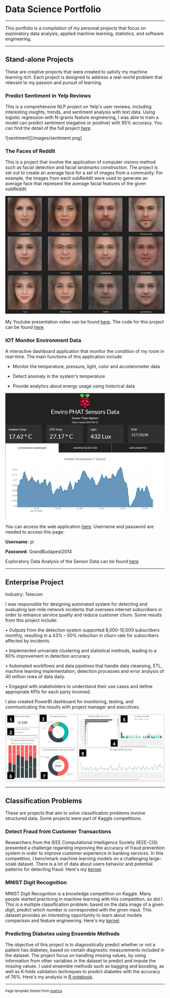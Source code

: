 # Data Science Portfolio
---

This portfolio is a compilation of my personal projects that focus on exploratory data analysis, applied machine learning, statistics, and software engineering. 

---

## Stand-alone Projects

These are creative projects that were created to satisfy my machine learning itch. Each project is designed to address a real-world problem that relevant to my passion and pursuit of learning. 

### Predict Sentiment in Yelp Reviews

This is a comprehensive NLP project on Yelp's user reviews, including interesting insights, trends, and sentiment analysis with text data. Using logistic regression with N-grams feature engineering, I was able to train a model can predict sentiment (negative or positive) with 95% accuracy. You can find the detail of the full project [here](https://github.com/GrandPurpleOcelot/yelp_sentiment).

![sentiment][/images/sentiment.png]

### The Faces of Reddit

This is a project that involve the application of computer visions method such as facial detection and facial landmarks construction. The project is set out to create an average face for a set of images from a community. For example, the images from each subReddit were used to generate an average face that represent the average facial features of the given subReddit.

![img1](/images/faces_of_reddit.JPG)

My Youtube presentation video can be found [here](https://www.youtube.com/watch?v=WG-p9Y0-Xvk&t=114s). The code for this project can be found [here](https://github.com/GrandPurpleOcelot/faces_of_reddit). 

### IOT Monitor Environment Data

A interactive dashboard application that monitor the condition of my room in real-time. The main functions of this application include:

* Monitor the temperature, pressure, light, color and accelerometer data

* Detect anomaly in the system's temperature

* Provide analytics about energy usage using historical data

![img2](/images/iot.JPG)

You can access the web application [here](https://canescent-cow-0653.dataplicity.io). Username and password are needed to access this page:

**Username**: pi

**Password**: GrandBudapest2014

Exploratory Data Analysis of the Sensor Data can be found [here](https://grandpurpleocelot.github.io/IOTanlysis.github.io/)

---

## Enterprise Project

Industry: Telecom

I was responsible for designing automated system for detecting and evaluating last-mile network incidents that oversees internet subscribers in order to enhance service quality and reduce customer churn. Some results from this project include:

•	Outputs from the detection system supported 8,000-10,000 subscribers monthly, resulting in a 43% – 50% reduction in churn rate for subscribers affected by incidents. 

•	Implemented univariate clustering and statistical methods, leading to a 60% improvement in detection accuracy.

•	Automated workflows and data pipelines that handle data cleansing, ETL, machine learning implementation, detection processes and error analysis of 40 million rows of data daily.

•	Engaged with stakeholders to understand their use cases and define appropriate KPIs for each party involved. 

I also created PowerBI dashboard for monitoring, testing, and communicating the results with project manager and executives.

![img3](/images/rkn.jpg)

---

## Classification Problems

These are projects that aim to solve classification problems involve structured data. Some projects were part of Kaggle competitions.

### Detect Fraud from Customer Transactions

Researchers from the IEEE Computational Intelligence Society (IEEE-CIS) presented a challenge regarding improving the accuracy of fraud prevention system in order to improve customer experience in banking services. In this competition, I benchmark machine learning models on a challenging large-scale dataset. There is a lot of data about users behavior and potential patterns for detecting fraud. Here's my [kernel](https://www.kaggle.com/suoires1/fraud-detection-eda-and-modeling).

### MNIST Digit Recognition

MNIST Digit Recognition is a knowledge competition on Kaggle. Many people started practicing in machine learning with this competition, so did I. This is a multiple classification problem: based on the data image of a given digit, predict which number is corresponded with the given input. This dataset provides an interesting opportunity to learn about models comparison and feature engineering. Here's my [kernel](https://www.kaggle.com/suoires1/mnist-a-gentle-introduction-to-classification).

### Predicting Diabetes using Ensemble Methods

The objective of this project is to diagnostically predict whether or not a patient has diabetes, based on certain diagnostic measurements included in the dataset. The project focus on handling missing values, by using information from other variables in the dataset to predict and impute the missing values. I used ensemble methods such as bagging and boosting, as well as K-folds validation techniques to predict diabetes with the accuracy of 76%. Here's my analysis in [R notebook](https://grandpurpleocelot.github.io/predicting-diabetes.github.io/).


---
<p style="font-size:11px">Page template forked from <a href="https://github.com/evanca/quick-portfolio">evanca</a></p>
<!-- Remove above link if you don't want to attibute -->
